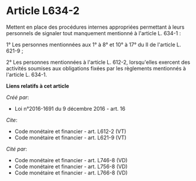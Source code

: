 # Article L634-2

Mettent en place des procédures internes appropriées permettant à leurs personnels de signaler tout manquement mentionné à
l'article L. 634-1 : 

1° Les personnes mentionnées aux 1° à 8° et 10° à 17° du II de l'article L. 621-9 ; 

2° Les personnes mentionnées à l'article L. 612-2, lorsqu'elles exercent des activités soumises aux obligations fixées par
les règlements mentionnés à l'article L. 634-1.

**Liens relatifs à cet article**

_Créé par_:

  - Loi n°2016-1691 du 9 décembre 2016 - art. 16

_Cite_:

  - Code monétaire et financier - art. L612-2 (VT)
  - Code monétaire et financier - art. L621-9 (VT)

_Cité par_:

  - Code monétaire et financier - art. L746-8 (VD)
  - Code monétaire et financier - art. L756-8 (VD)
  - Code monétaire et financier - art. L766-8 (VD)
